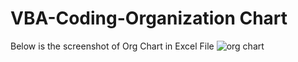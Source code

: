 # VBA-Coding-Organization Chart
Below is the screenshot of Org Chart in Excel File 
![org chart](https://user-images.githubusercontent.com/38202790/38503879-e2cef5ca-3c30-11e8-98af-b03539f0cdec.PNG)

